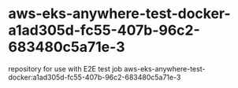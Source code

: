 # aws-eks-anywhere-test-docker-a1ad305d-fc55-407b-96c2-683480c5a71e-3
repository for use with E2E test job aws-eks-anywhere-test-docker:a1ad305d-fc55-407b-96c2-683480c5a71e-3
